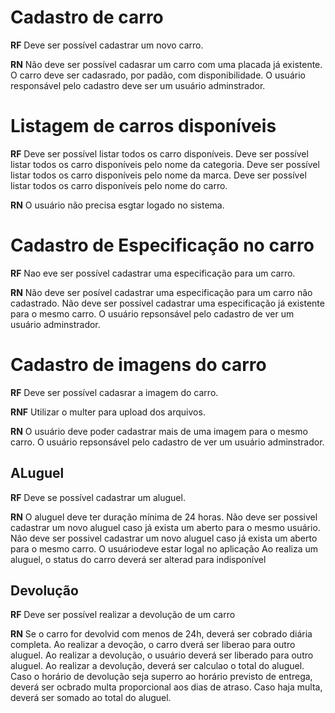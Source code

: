 # Cadastro de carro

**RF**
Deve ser possível cadastrar um novo carro.

**RN**
Não deve ser possível cadasrar um carro com uma placada já existente.
O carro deve ser cadasrado, por padão, com disponibilidade.
O usuário responsável pelo cadastro deve ser um usuário adminstrador.

# Listagem de carros disponíveis

**RF**
Deve ser possível listar todos os carro disponíveis.
Deve ser possível listar todos os carro disponíveis pelo nome da categoria.
Deve ser possível listar todos os carro disponíveis pelo nome da marca.
Deve ser possível listar todos os carro disponíveis pelo nome do carro.

**RN**
O usuário não precisa esgtar logado no sistema.

# Cadastro de Especificação no carro

**RF**
Nao eve ser possível cadastrar uma especificação para um carro.

**RN**
Não deve ser posível cadastrar uma especificação para um carro não cadastrado.
Não deve ser possível cadastrar uma especificação já existente para o mesmo carro.
O usuário repsonsável pelo cadastro de ver um usuário adminstrador.

# Cadastro de imagens do carro

**RF**
Deve ser possível cadasrar a imagem do carro.

**RNF**
Utilizar o multer para upload dos arquivos.

**RN**
O usuário deve poder cadastrar mais de uma imagem para o mesmo carro.
O usuário repsonsável pelo cadastro de ver um usuário adminstrador.

## ALuguel

**RF**
Deve se possível cadastrar um aluguel.

**RN**
O aluguel deve ter duração mínima de 24 horas.
Não deve ser possivel cadastrar um novo aluguel caso já exista um aberto para o mesmo usuário.
Não deve ser possivel cadastrar um novo aluguel caso já exista um aberto para o mesmo carro.
O usuáriodeve estar logal no aplicação
Ao realiza um aluguel, o status do carro deverá ser alterad para indisponível

## Devolução

**RF**
Deve ser possível realizar a devolução de um carro

**RN**
Se o carro for devolvid com menos de 24h, deverá ser cobrado diária completa.
Ao realizar a devoção,  o carro dverá ser liberao para outro aluguel.
Ao realizar a devolução, o usuário deverá ser liberado para outro aluguel.
Ao realizar a devolução, deverá ser calculao o total do aluguel.
Caso o horário de devolução seja superro ao horário previsto de entrega, deverá ser ocbrado multa proporcional aos dias de atraso.
Caso haja multa, deverá ser somado ao total do aluguel.